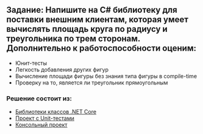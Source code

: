 ## Задание: Напишите на C# библиотеку для поставки внешним клиентам, которая умеет вычислять площадь круга по радиусу и треугольника по трем сторонам. Дополнительно к работоспособности оценим:

- Юнит-тесты
- Легкость добавления других фигур
- Вычисление площади фигуры без знания типа фигуры в compile-time
- Проверку на то, является ли треугольник прямоугольным

### Решение состоит из:
- <a href="https://github.com/kerminator-dev/MindBox.TestTask/tree/main/src/Task1/Solution/MathLib">Библиотеки классов .NET Core<a>
- <a href="https://github.com/kerminator-dev/MindBox.TestTask/tree/main/src/Task1/Solution/MathLibTest">Проект с Unit-тестами</a>
- <a href="https://github.com/kerminator-dev/MindBox.TestTask/tree/main/src/Task1/Solution/ConsoleTest">Консольный проект</a>
 
